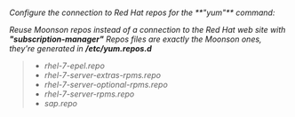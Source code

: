 <h6>Configure the connection to Red Hat repos for the **"yum"** command:

Reuse Moonson repos instead of a connection to the Red Hat web site with **"subscription-manager"**
Repos files are exactly the Moonson ones, they're generated in **/etc/yum.repos.d**

>- rhel-7-epel.repo
>- rhel-7-server-extras-rpms.repo
>- rhel-7-server-optional-rpms.repo
>- rhel-7-server-rpms.repo
>- sap.repo
